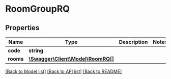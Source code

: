 # RoomGroupRQ

## Properties
Name | Type | Description | Notes
------------ | ------------- | ------------- | -------------
**code** | **string** |  | 
**rooms** | [**\Swagger\Client\Model\RoomRQ[]**](RoomRQ.md) |  | 

[[Back to Model list]](../README.md#documentation-for-models) [[Back to API list]](../README.md#documentation-for-api-endpoints) [[Back to README]](../README.md)


